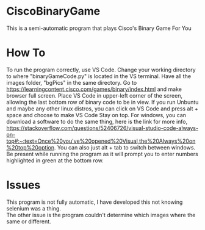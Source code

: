 # CiscoBinaryGame
This is a semi-automatic program that plays Cisco's Binary Game For You

# How To
To run the program correctly, use VS Code.  Change your working directory to where "binaryGameCode.py" is located in the VS terminal. 
Have all the images folder, "bgPics" in the same directory. 
Go to https://learningcontent.cisco.com/games/binary/index.html and make browser full screen. 
Place VS Code in upper-left corner of the screen, allowing the last bottom row of binary code to be in view.
If you run Unbuntu and maybe any other linux distros, you can click on VS Code and press alt + space and choose to
make VS Code Stay on top.  For windows, you can download a software to do the same thing, here is the link for more info, 
https://stackoverflow.com/questions/52406726/visual-studio-code-always-on-top#:~:text=Once%20you've%20opened%20Visual,the%20Always%20on%20top%20option.
You can also just alt + tab to switch between windows.
Be present while running the program as it will prompt you to enter numbers highlighted in green at the bottom row.

# Issues
This program is not fully automatic, I have developed this not knowing selenium was a thing.  
The other issue is the program couldn't determine which images where the same or different.
